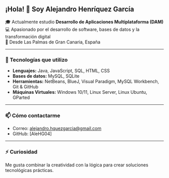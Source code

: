 ## ¡Hola! 👋 Soy Alejandro Henríquez García

🎓 Actualmente estudio **Desarrollo de Aplicaciones Multiplataforma (DAM)**  
💻 Apasionado por el desarrollo de software, bases de datos y la transformación digital  
📍 Desde Las Palmas de Gran Canaria, España

---

### 🧰 Tecnologías que utilizo
- **Lenguajes:** Java, JavaScript, SQL, HTML, CSS  
- **Bases de datos:** MySQL, SQLite  
- **Herramientas:** NetBeans, BlueJ, Visual Paradigm, MySQL Workbench, Git & GitHub  
- **Máquinas Virtuales:** Windows 10/11, Linux Server, Linux Ubuntu, GParted

---

### 📫 Cómo contactarme
- Correo: alejandro.hquezgarcia@gmail.com  
- GitHub: [AleHG04]

---

### ⚡ Curiosidad
Me gusta combinar la creatividad con la lógica para crear soluciones tecnológicas prácticas.

<!--
**AleHG04/AleHG04** es un repositorio ✨ _especial_ ✨ porque su `README.md` (este archivo) aparece en tu perfil de GitHub.
-->
